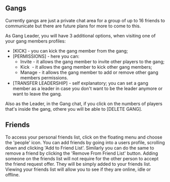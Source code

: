 ## Gangs
Currently gangs are just a private chat area for a group of up to 16 friends to communicate but there are future plans for more to come to this.

As Gang Leader, you will have 3 additional options, when visiting one of your gang members profiles:
* [KICK] - you can kick the gang member from the gang;
* [PERMISSIONS] - here you can:
  * Invite - it allows the gang member to invite other players to the gang;
  * Kick  - it allows the gang member to kick other gang members;
  * Manage - it allows the gang member to add or remove other gang members permissions.
* [TRANSFER LEADERSHIP] - self explanatory; you can set a gang member as a leader in case you don't want to be the leader anymore or want to leave the gang.

Also as the Leader, in the Gang chat, if you click on the numbers of players that's inside the gang, othere you will be able to [DELETE GANG].


## Friends
To access your personal friends list, click on the floating menu and choose the 'people' icon. 
You can add friends by going into a users profile, scrolling down and clicking 'Add to Friend List'. Similarly you can do the same to remove a friend by clicking the 'Remove From Friend List' button.
Adding someone on the friends list will not require for the other person to accept the friend request offer. They will be simply added to your friends list.
Viewing your friends list will allow you to see if they are online, idle or offline.
